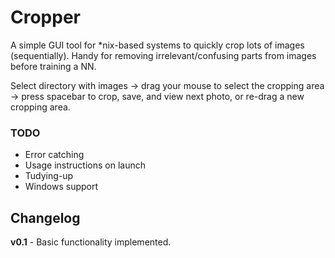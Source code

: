 # Cropper

A simple GUI tool for *nix-based systems to quickly crop lots of images (sequentially). Handy for removing irrelevant/confusing parts from images before training a NN.

Select directory with images -> drag your mouse to select the cropping area -> press spacebar to crop, save, and view next photo, or re-drag a new cropping area.

### TODO
* Error catching
* Usage instructions on launch
* Tudying-up
* Windows support

## Changelog
__v0.1__ - Basic functionality implemented.